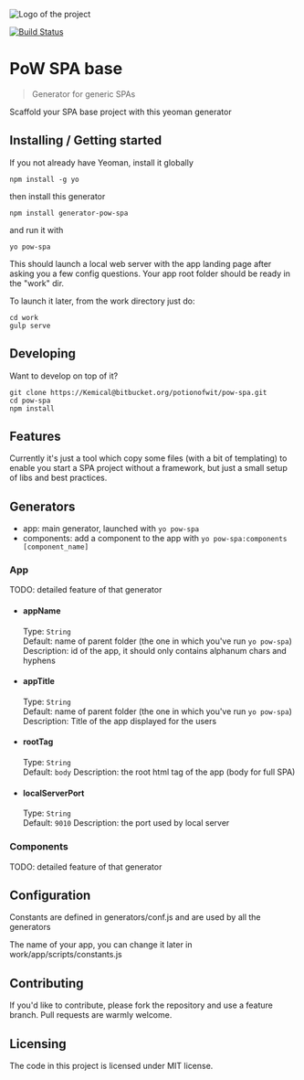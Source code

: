 ![Logo of the project](http://www.potion-of-wit.com/images/logo.png)

[![Build Status](https://drone.io/bitbucket.org/potionofwit/pow-spa/status.png)](https://drone.io/bitbucket.org/potionofwit/pow-spa/latest)

# PoW SPA base
> Generator for generic SPAs

Scaffold your SPA base project with this yeoman generator

## Installing / Getting started

If you not already have Yeoman, install it globally
```shell
npm install -g yo
```

then install this generator
```shell
npm install generator-pow-spa
```

and run it with
```shell
yo pow-spa
```
This should launch a local web server with the app landing page after asking you a few config questions.
Your app root folder should be ready in the "work" dir. 

To launch it later, from the work directory just do:
```shell
cd work
gulp serve
```


## Developing

Want to develop on top of it?

```shell
git clone https://Kemical@bitbucket.org/potionofwit/pow-spa.git
cd pow-spa
npm install
```


## Features

Currently it's just a tool which copy some files (with a bit of templating) to enable you start a SPA project without a framework, but just a small setup of libs and best practices.

## Generators
* app: main generator, launched with `yo pow-spa`   
* components: add a component to the app with `yo pow-spa:components [component_name]`

### App
TODO: detailed feature of that generator
* #### appName
    Type: `String`  
    Default: name of parent folder (the one in which you've run `yo pow-spa`)
    Description: id of the app, it should only contains alphanum chars and hyphens
* #### appTitle
    Type: `String`  
    Default: name of parent folder (the one in which you've run `yo pow-spa`)
    Description: Title of the app displayed for the users
* #### rootTag
    Type: `String`  
    Default: `body`
    Description: the root html tag of the app (body for full SPA)
* #### localServerPort
    Type: `String`  
    Default: `9010`
    Description: the port used by local server

### Components
TODO: detailed feature of that generator

## Configuration
Constants are defined in generators/conf.js and are used by all the generators



The name of your app, you can change it later in work/app/scripts/constants.js

## Contributing
If you'd like to contribute, please fork the repository and use a feature
branch. Pull requests are warmly welcome.

## Licensing

The code in this project is licensed under MIT license.